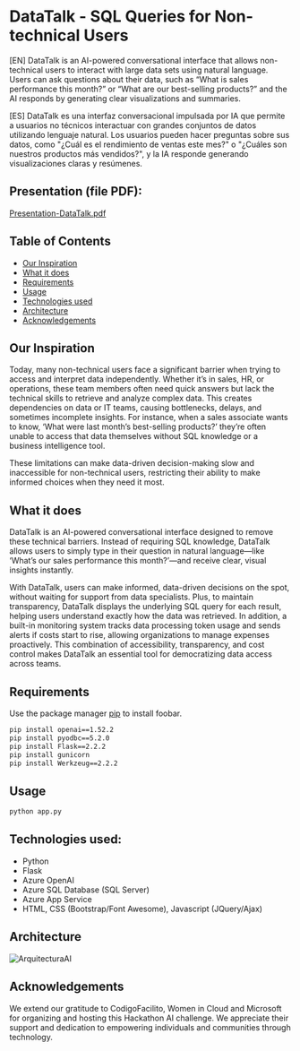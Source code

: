 # DataTalk - SQL Queries for Non-technical Users

[EN] DataTalk is an AI-powered conversational interface that allows non-technical users to interact with large data sets using natural language. Users can ask questions about their data, such as “What is sales performance this month?” or “What are our best-selling products?” and the AI ​​responds by generating clear visualizations and summaries.

[ES] DataTalk es una interfaz conversacional impulsada por IA que permite a usuarios no técnicos interactuar con grandes conjuntos de datos utilizando lenguaje natural. Los usuarios pueden hacer preguntas sobre sus datos, como "¿Cuál es el rendimiento de ventas este mes?" o "¿Cuáles son nuestros productos más vendidos?", y la IA responde generando visualizaciones claras y resúmenes.


## Presentation (file PDF):
[Presentation-DataTalk.pdf](https://github.com/user-attachments/files/17596198/Presentation-DataTalk.pdf)

## Table of Contents
- [Our Inspiration](#our-inspiration)
- [What it does](#what-it-does)
- [Requirements ](#requirements)
- [Usage](#usage)
- [Technologies used](#technologies-used)
- [Architecture](#architecture)
- [Acknowledgements](#acknowledgements)

## Our Inspiration
Today, many non-technical users face a significant barrier when trying to access and interpret data independently. Whether it’s in sales, HR, or operations, these team members often need quick answers but lack the technical skills to retrieve and analyze complex data. This creates dependencies on data or IT teams, causing bottlenecks, delays, and sometimes incomplete insights. For instance, when a sales associate wants to know, ‘What were last month’s best-selling products?’ they’re often unable to access that data themselves without SQL knowledge or a business intelligence tool.

These limitations can make data-driven decision-making slow and inaccessible for non-technical users, restricting their ability to make informed choices when they need it most.

## What it does
DataTalk is an AI-powered conversational interface designed to remove these technical barriers. Instead of requiring SQL knowledge, DataTalk allows users to simply type in their question in natural language—like ‘What’s our sales performance this month?’—and receive clear, visual insights instantly.

With DataTalk, users can make informed, data-driven decisions on the spot, without waiting for support from data specialists. Plus, to maintain transparency, DataTalk displays the underlying SQL query for each result, helping users understand exactly how the data was retrieved. In addition, a built-in monitoring system tracks data processing token usage and sends alerts if costs start to rise, allowing organizations to manage expenses proactively. This combination of accessibility, transparency, and cost control makes DataTalk an essential tool for democratizing data access across teams.

## Requirements

Use the package manager [pip](https://pip.pypa.io/en/stable/) to install foobar.

```bash
pip install openai==1.52.2
pip install pyodbc==5.2.0
pip install Flask==2.2.2
pip install gunicorn
pip install Werkzeug==2.2.2
```

## Usage

```python
python app.py
```

## Technologies used:
- Python
- Flask
- Azure OpenAI
- Azure SQL Database (SQL Server)
- Azure App Service
- HTML, CSS (Bootstrap/Font Awesome), Javascript (JQuery/Ajax)

## Architecture
![ArquitecturaAI](https://github.com/user-attachments/assets/ac3a04f1-7397-4aaf-b271-c972e007f42d)

## Acknowledgements

We extend our gratitude to CodigoFacilito, Women in Cloud and Microsoft for organizing and hosting this Hackathon AI challenge. 
We appreciate their support and dedication to empowering individuals and communities through technology.
